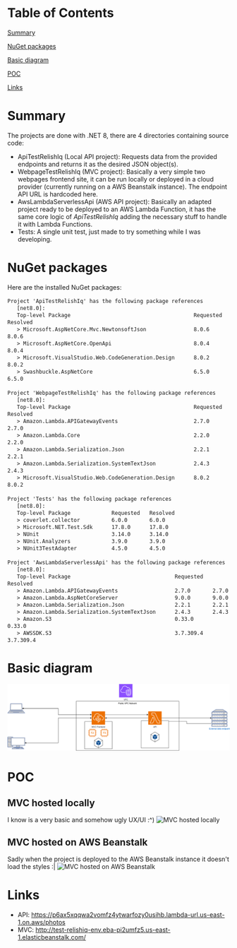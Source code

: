 # Table of Contents  
[Summary](#summary)

[NuGet packages](#nuget-packages)

[Basic diagram](#basic-diagram)

[POC](#poc)

[Links](#links)

# Summary
The projects are done with .NET 8, there are 4 directories containing source code:
- ApiTestRelishIq (Local API project): Requests data from the provided endpoints and returns it as the desired JSON object(s).
- WebpageTestRelishIq (MVC project): Basically a very simple two webpages frontend site, it can be run locally or deployed in a cloud provider (currently running on a AWS Beanstalk instance). The endpoint API URL is hardcoded here.
- AwsLambdaServerlessApi (AWS API project): Basically an adapted project ready to be deployed to an AWS Lambda Function, it has the same core logic of *ApiTestRelishIq* adding the necessary stuff to handle it with Lambda Functions.
- Tests: A single unit test, just made to try something while I was developing.

# NuGet packages
Here are the installed NuGet packages:

```
Project 'ApiTestRelishIq' has the following package references
   [net8.0]:
   Top-level Package                                       Requested   Resolved
   > Microsoft.AspNetCore.Mvc.NewtonsoftJson               8.0.6       8.0.6
   > Microsoft.AspNetCore.OpenApi                          8.0.4       8.0.4
   > Microsoft.VisualStudio.Web.CodeGeneration.Design      8.0.2       8.0.2
   > Swashbuckle.AspNetCore                                6.5.0       6.5.0

Project 'WebpageTestRelishIq' has the following package references
   [net8.0]:
   Top-level Package                                       Requested   Resolved
   > Amazon.Lambda.APIGatewayEvents                        2.7.0       2.7.0
   > Amazon.Lambda.Core                                    2.2.0       2.2.0
   > Amazon.Lambda.Serialization.Json                      2.2.1       2.2.1
   > Amazon.Lambda.Serialization.SystemTextJson            2.4.3       2.4.3
   > Microsoft.VisualStudio.Web.CodeGeneration.Design      8.0.2       8.0.2

Project 'Tests' has the following package references
   [net8.0]:
   Top-level Package             Requested   Resolved
   > coverlet.collector          6.0.0       6.0.0
   > Microsoft.NET.Test.Sdk      17.8.0      17.8.0
   > NUnit                       3.14.0      3.14.0
   > NUnit.Analyzers             3.9.0       3.9.0
   > NUnit3TestAdapter           4.5.0       4.5.0

Project 'AwsLambdaServerlessApi' has the following package references
   [net8.0]:
   Top-level Package                                 Requested   Resolved
   > Amazon.Lambda.APIGatewayEvents                  2.7.0       2.7.0
   > Amazon.Lambda.AspNetCoreServer                  9.0.0       9.0.0
   > Amazon.Lambda.Serialization.Json                2.2.1       2.2.1
   > Amazon.Lambda.Serialization.SystemTextJson      2.4.3       2.4.3
   > Amazon.S3                                       0.33.0      0.33.0
   > AWSSDK.S3                                       3.7.309.4   3.7.309.4
```

# Basic diagram
![Very basic diagram](https://github.com/DHFrisk/ApiTestRelishIq/blob/master/GifsAndImages/TestRelishIq.drawio.png)

# POC
## MVC hosted locally
I know is a very basic and somehow ugly UX/UI :^)
![MVC hosted locally](https://github.com/DHFrisk/ApiTestRelishIq/blob/master/GifsAndImages/MvcRunningLocally.gif)

## MVC hosted on AWS Beanstalk
Sadly when the project is deployed to the AWS Beanstalk instance it doesn't load the styles :|
![MVC hosted on AWS Beanstalk](https://github.com/DHFrisk/ApiTestRelishIq/blob/master/GifsAndImages/MvcRunningOnBeanstalk.gif)

# Links
- API: https://p6ax5xqqwa2vomfz4ytwarfozy0usihb.lambda-url.us-east-1.on.aws/photos
- MVC: http://test-relishiq-env.eba-pi2umfz5.us-east-1.elasticbeanstalk.com/

